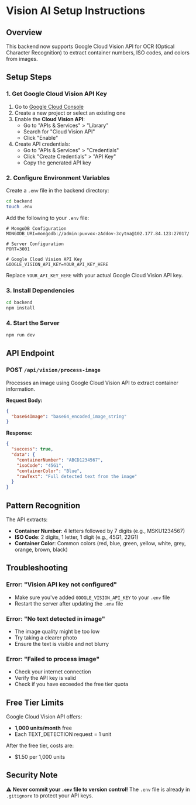 # Vision AI Setup Instructions

## Overview
This backend now supports Google Cloud Vision API for OCR (Optical Character Recognition) to extract container numbers, ISO codes, and colors from images.

## Setup Steps

### 1. Get Google Cloud Vision API Key

1. Go to [Google Cloud Console](https://console.cloud.google.com/)
2. Create a new project or select an existing one
3. Enable the **Cloud Vision API**:
   - Go to "APIs & Services" > "Library"
   - Search for "Cloud Vision API"
   - Click "Enable"
4. Create API credentials:
   - Go to "APIs & Services" > "Credentials"
   - Click "Create Credentials" > "API Key"
   - Copy the generated API key

### 2. Configure Environment Variables

Create a `.env` file in the backend directory:

```bash
cd backend
touch .env
```

Add the following to your `.env` file:

```env
# MongoDB Configuration
MONGODB_URI=mongodb://admin:puxvox-zAddov-3cytna@102.177.84.123:27017/

# Server Configuration
PORT=3001

# Google Cloud Vision API Key
GOOGLE_VISION_API_KEY=YOUR_API_KEY_HERE
```

Replace `YOUR_API_KEY_HERE` with your actual Google Cloud Vision API key.

### 3. Install Dependencies

```bash
cd backend
npm install
```

### 4. Start the Server

```bash
npm run dev
```

## API Endpoint

### POST `/api/vision/process-image`

Processes an image using Google Cloud Vision API to extract container information.

**Request Body:**
```json
{
  "base64Image": "base64_encoded_image_string"
}
```

**Response:**
```json
{
  "success": true,
  "data": {
    "containerNumber": "ABCD1234567",
    "isoCode": "45G1",
    "containerColor": "Blue",
    "rawText": "Full detected text from the image"
  }
}
```

## Pattern Recognition

The API extracts:
- **Container Number**: 4 letters followed by 7 digits (e.g., MSKU1234567)
- **ISO Code**: 2 digits, 1 letter, 1 digit (e.g., 45G1, 22G1)
- **Container Color**: Common colors (red, blue, green, yellow, white, grey, orange, brown, black)

## Troubleshooting

### Error: "Vision API key not configured"
- Make sure you've added `GOOGLE_VISION_API_KEY` to your `.env` file
- Restart the server after updating the `.env` file

### Error: "No text detected in image"
- The image quality might be too low
- Try taking a clearer photo
- Ensure the text is visible and not blurry

### Error: "Failed to process image"
- Check your internet connection
- Verify the API key is valid
- Check if you have exceeded the free tier quota

## Free Tier Limits

Google Cloud Vision API offers:
- **1,000 units/month** free
- Each TEXT_DETECTION request = 1 unit

After the free tier, costs are:
- $1.50 per 1,000 units

## Security Note

⚠️ **Never commit your `.env` file to version control!** 
The `.env` file is already in `.gitignore` to protect your API keys.

